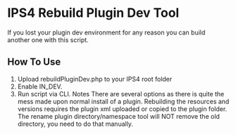 # IPS4 Rebuild Plugin Dev Tool
If you lost your plugin dev environment for any reason you can build another one with this script.
## How To Use
1. Upload rebuildPluginDev.php to your IPS4 root folder
2. Enable IN_DEV.
3. Run script via CLI.
Notes
There are several options as there is quite the mess made upon normal install of a plugin.
Rebuilding the resources and versions requires the plugin xml uploaded or copied to the plugin folder.
The rename plugin directory/namespace tool will NOT remove the old directory, you need to do that manually.